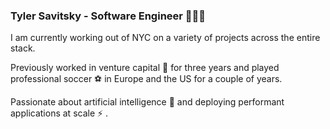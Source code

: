 ### Tyler Savitsky - Software Engineer 👾👾👾

I am currently working out of NYC on a variety of projects across the entire stack.

Previously worked in venture capital 🚀 for three years and played professional soccer ⚽ in Europe and the US for a couple of years.

Passionate about artificial intelligence 🤖 and deploying performant applications at scale ⚡ .

<!--
**booleanmagus/booleanmagus** is a ✨ _special_ ✨ repository because its `README.md` (this file) appears on your GitHub profile.

Here are some ideas to get you started:

- 🔭 I’m currently working on ...
- 🌱 I’m currently learning ...
- 👯 I’m looking to collaborate on ...
- 🤔 I’m looking for help with ...
- 💬 Ask me about ...
- 📫 How to reach me: ...
- 😄 Pronouns: ...
- ⚡ Fun fact: ...
-->
